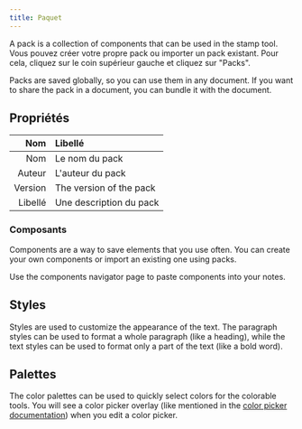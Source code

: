 ```yaml
---
title: Paquet
---
```


A pack is a collection of components that can be used in the stamp tool. Vous pouvez créer votre propre pack ou importer un pack existant. Pour cela, cliquez sur le coin supérieur gauche et cliquez sur "Packs".

Packs are saved globally, so you can use them in any document. If you want to share the pack in a document, you can bundle it with the document.

## Propriétés

|     Nom | Libellé                 |
| ------: | :---------------------- |
|     Nom | Le nom du pack          |
|  Auteur | L'auteur du pack        |
| Version | The version of the pack |
| Libellé | Une description du pack |

### Composants

Components are a way to save elements that you use often. You can create your own components or import an existing one using packs.

Use the components navigator page to paste components into your notes.

## Styles

Styles are used to customize the appearance of the text. The paragraph styles can be used to format a whole paragraph (like a heading), while the text styles can be used to format only a part of the text (like a bold word).

## Palettes

The color palettes can be used to quickly select colors for the colorable tools. You will see a color picker overlay (like mentioned in the [color picker documentation](/docs/v2/color_picker)) when you edit a color picker.

